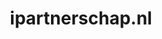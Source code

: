 ---
layout: post
title:  "ipartnerschap.nl"
internal_url:  "/dutchgov/ipartnerschap.nl.html"
subdomains_count: 3
all_subdomains_count: 3
urls_count: 3
ssl_rank: 0
http_rank: 78.333333333333
url_link: /data/ipartnerschap.nl/urls.txt
all_subdomains_link: /data/ipartnerschap.nl/all_subdomains.txt
subdomains_link: /data/ipartnerschap.nl/subdomains.txt
categories: dutchgov
---
